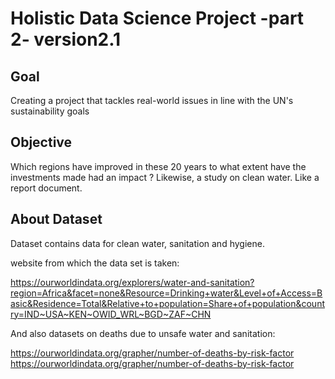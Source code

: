 # Holistic Data Science Project -part 2- version2.1
## Goal
Creating a project that tackles real-world issues in line with the UN's sustainability goals
## Objective
Which regions have improved in these 20 years to what extent have the investments made had an impact ? Likewise, a study on clean water. Like a report document.
## About Dataset
Dataset contains data for clean water, sanitation and hygiene.

website from which the data set is taken:

https://ourworldindata.org/explorers/water-and-sanitation?region=Africa&facet=none&Resource=Drinking+water&Level+of+Access=Basic&Residence=Total&Relative+to+population=Share+of+population&country=IND~USA~KEN~OWID_WRL~BGD~ZAF~CHN

And also datasets on deaths due to unsafe water and sanitation:

https://ourworldindata.org/grapher/number-of-deaths-by-risk-factor https://ourworldindata.org/grapher/number-of-deaths-by-risk-factor
